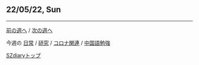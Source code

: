 ## 22/05/22, Sun


***

[前の週へ](2205-3.md) /
[次の週へ](2205-5.md)

今週の
[日常](../diary/2205-4.md) /
[研究](../research/2205-4.md) /
[コロナ関連](../covid19/2205-4.md) / 
[中国語勉強](../chinese/2205-4.md)

[SZdiaryトップ](../../README.md)
